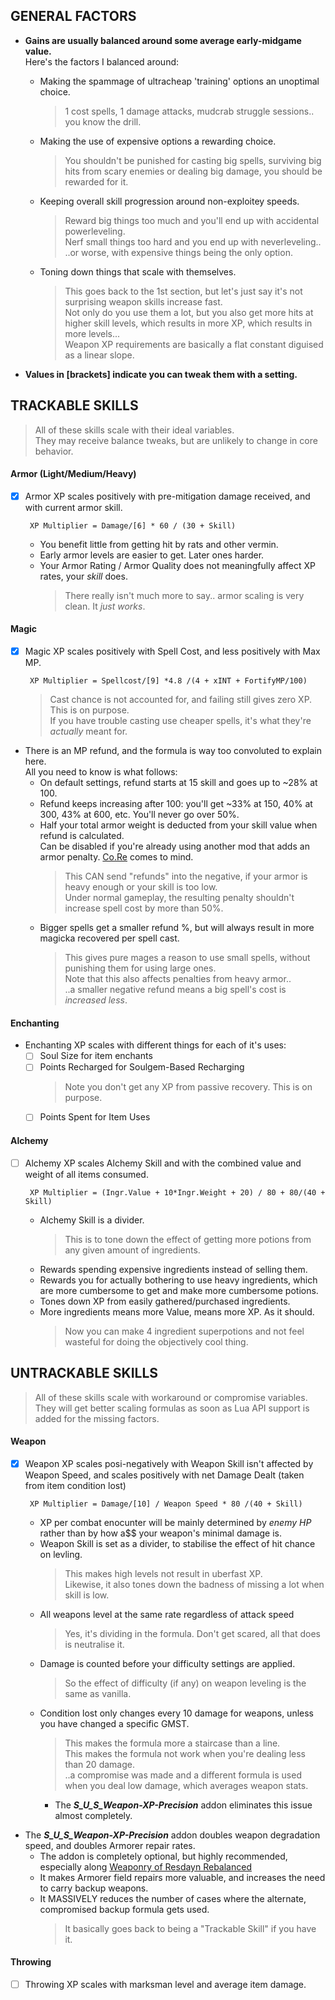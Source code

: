 ## GENERAL FACTORS

- **Gains are usually balanced around some average early-midgame value.**  
    Here's the factors I balanced around:
  
    - Making the spammage of ultracheap 'training' options an unoptimal choice.  
        > 1 cost spells, 1 damage attacks, mudcrab struggle sessions.. you know the drill.  
    - Making the use of expensive options a rewarding choice.  
        > You shouldn't be punished for casting big spells, surviving big hits from scary enemies or dealing big damage, you should be rewarded for it.  
    - Keeping overall skill progression around non-exploitey speeds.  
        > Reward big things too much and you'll end up with accidental powerleveling.  
        > Nerf small things too hard and you end up with neverleveling..  
        > ..or worse, with expensive things being the only option.  
    - Toning down things that scale with themselves.
        > This goes back to the 1st section, but let's just say it's not surprising weapon skills increase fast.  
        > Not only do you use them a lot, but you also get more hits at higher skill levels, which results in more XP, which results in more levels...  
        > Weapon XP requirements are basically a flat constant diguised as a linear slope.  

- **Values in [brackets] indicate you can tweak them with a setting.**  


## TRACKABLE SKILLS

> All of these skills scale with their ideal variables.  
> They may receive balance tweaks, but are unlikely to change in core behavior.

#### Armor (Light/Medium/Heavy)

- [x] Armor XP scales positively with pre-mitigation damage received, and with current armor skill.  
    
    `  XP Multiplier = Damage/[6] * 60 / (30 + Skill)  `
    
    - You benefit little from getting hit by rats and other vermin.
    - Early armor levels are easier to get. Later ones harder.
    - Your Armor Rating / Armor Quality does not meaningfully affect XP rates, your _skill_ does.
      > There really isn't much more to say.. armor scaling is very clean. It _just works_.

#### Magic
- [x] Magic XP scales positively with Spell Cost, and less positively with Max MP.

    `  XP Multiplier = Spellcost/[9] *4.8 /(4 + xINT + FortifyMP/100)  `

    > Cast chance is not accounted for, and failing still gives zero XP. This is on purpose.  
    > If you have trouble casting use cheaper spells, it's what they're _actually_ meant for.

- There is an MP refund, and the formula is way too convoluted to explain here.  
    All you need to know is what follows:  
    - On default settings, refund starts at 15 skill and goes up to ~28% at 100.  
    - Refund keeps increasing after 100: you'll get ~33% at 150, 40% at 300, 43% at 600, etc. You'll never go over 50%.  
    - Half your total armor weight is deducted from your skill value when refund is calculated.  
        Can be disabled if you're already using another mod that adds an armor penalty. [Co.Re](https://www.nexusmods.com/morrowind/mods/53663) comes to mind.  
        > This CAN send "refunds" into the negative, if your armor is heavy enough or your skill is too low.  
        > Under normal gameplay, the resulting penalty shouldn't increase spell cost by more than 50%.  
    - Bigger spells get a smaller refund %, but will always result in more magicka recovered per spell cast.  
        > This gives pure mages a reason to use small spells, without punishing them for using large ones.  
        > Note that this also affects penalties from heavy armor..  
        > ..a smaller negative refund means a big spell's cost is _increased less_.  
 
#### Enchanting

- Enchanting XP scales with different things for each of it's uses:
    - [ ] Soul Size for item enchants
    - [ ] Points Recharged for Soulgem-Based Recharging  
        > Note you don't get any XP from passive recovery. This is on purpose.
    - [ ] Points Spent for Item Uses

#### Alchemy

- [ ] Alchemy XP scales Alchemy Skill and with the combined value and weight of all items consumed.

   `  XP Multiplier = (Ingr.Value + 10*Ingr.Weight + 20) / 80 + 80/(40 + Skill)  `

    - Alchemy Skill is a divider.  
        > This is to tone down the effect of getting more potions from any given amount of ingredients.
    - Rewards spending expensive ingredients instead of selling them.
    - Rewards you for actually bothering to use heavy ingredients, which are more cumbersome to get and make more cumbersome potions.
    - Tones down XP from easily gathered/purchased ingredients.
    - More ingredients means more Value, means more XP. As it should.  
        > Now you can make 4 ingredient superpotions and not feel wasteful for doing the objectively cool thing.

## UNTRACKABLE SKILLS
> All of these skills scale with workaround or compromise variables.  
> They will get better scaling formulas as soon as Lua API support is added for the missing factors.

#### Weapon

- [x] Weapon XP scales posi-negatively with Weapon Skill isn't affected by Weapon Speed, and scales positively with net Damage Dealt (taken from item condition lost)  
    
    `  XP Multiplier = Damage/[10] / Weapon Speed * 80 /(40 + Skill)  `
    
    - XP per combat enocunter will be mainly determined by _enemy HP_ rather than by how a$$ your weapon's minimal damage is.
    - Weapon Skill is set as a divider, to stabilise the effect of hit chance on levling.  
        > This makes high levels not result in uberfast XP.  
        > Likewise, it also tones down the badness of missing a lot when skill is low.
    - All weapons level at the same rate regardless of attack speed
        > Yes, it's dividing in the formula. Don't get scared, all that does is neutralise it.  
    - Damage is counted before your difficulty settings are applied.
        > So the effect of difficulty (if any) on weapon leveling is the same as vanilla.
    - Condition lost only changes every 10 damage for weapons, unless you have changed a specific GMST.  
        > This makes the formula more a staircase than a line.  
        > This makes the formula not work when you're dealing less than 20 damage.  
        > ..a compromise was made and a different formula is used when you deal low damage, which averages weapon stats.
        - The ***S_U_S_Weapon-XP-Precision*** addon eliminates this issue almost completely.

- The ***S_U_S_Weapon-XP-Precision*** addon doubles weapon degradation speed, and doubles Armorer repair rates.
    - The addon is completely optional, but highly recommended, especially along [Weaponry of Resdayn Rebalanced](https://www.nexusmods.com/morrowind/mods/51247)
    - It makes Armorer field repairs more valuable, and increases the need to carry backup weapons.
    - It MASSIVELY reduces the number of cases where the alternate, compromised backup formula gets used.
        > It basically goes back to being a "Trackable Skill" if you have it.

#### Throwing

- [ ] Throwing XP scales with marksman level and average item damage.
